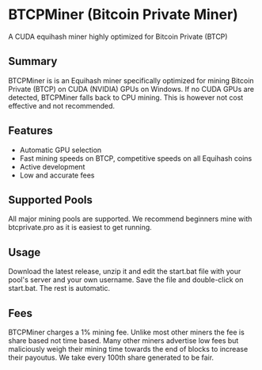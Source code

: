 # BTCPMiner (Bitcoin Private Miner)
A CUDA equihash miner highly optimized for Bitcoin Private (BTCP)

## Summary
BTCPMiner is is an Equihash miner specifically optimized for mining Bitcoin Private (BTCP) on CUDA (NVIDIA) GPUs on Windows.
If no CUDA GPUs are detected, BTCPMiner falls back to CPU mining. This is however not cost effective and not recommended.

## Features
- Automatic GPU selection
- Fast mining speeds on BTCP, competitive speeds on all Equihash coins
- Active development
- Low and accurate fees

## Supported Pools
All major mining pools are supported. We recommend beginners mine with btcprivate.pro as it is easiest to get running.

## Usage
Download the latest release, unzip it and edit the start.bat file with your pool's server and your own username.
Save the file and double-click on start.bat. The rest is automatic.

## Fees
BTCPMiner charges a 1% mining fee. Unlike most other miners the fee is share based not time based. Many other miners advertise low fees but maliciously weigh their mining time towards the end of blocks to increase their payoutus. We take every 100th share generated to be fair.
